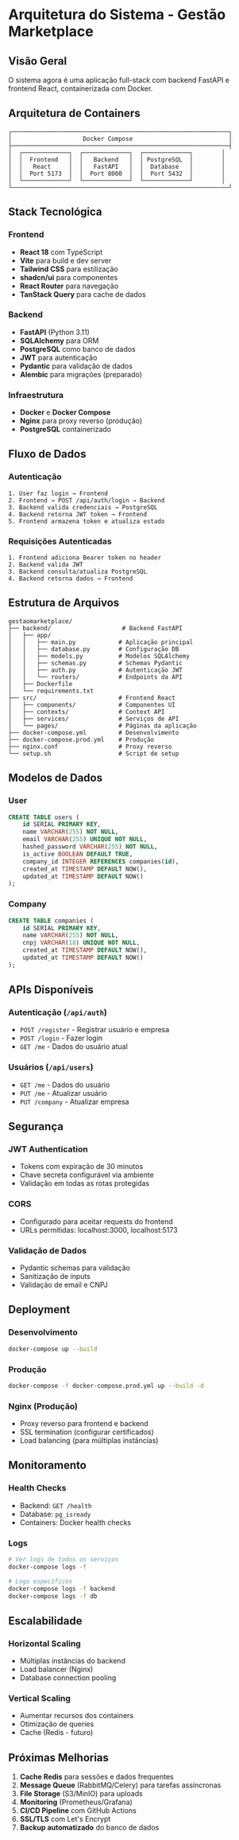 # Arquitetura do Sistema - Gestão Marketplace

## Visão Geral

O sistema agora é uma aplicação full-stack com backend FastAPI e frontend React, containerizada com Docker.

## Arquitetura de Containers

```
┌─────────────────────────────────────────────────────────────┐
│                    Docker Compose                           │
├─────────────────────────────────────────────────────────────┤
│  ┌─────────────┐  ┌─────────────┐  ┌─────────────┐        │
│  │  Frontend   │  │   Backend   │  │ PostgreSQL  │        │
│  │   React     │  │   FastAPI   │  │  Database   │        │
│  │  Port 5173  │  │  Port 8000  │  │  Port 5432  │        │
│  └─────────────┘  └─────────────┘  └─────────────┘        │
└─────────────────────────────────────────────────────────────┘
```

## Stack Tecnológica

### Frontend
- **React 18** com TypeScript
- **Vite** para build e dev server
- **Tailwind CSS** para estilização
- **shadcn/ui** para componentes
- **React Router** para navegação
- **TanStack Query** para cache de dados

### Backend
- **FastAPI** (Python 3.11)
- **SQLAlchemy** para ORM
- **PostgreSQL** como banco de dados
- **JWT** para autenticação
- **Pydantic** para validação de dados
- **Alembic** para migrações (preparado)

### Infraestrutura
- **Docker** e **Docker Compose**
- **Nginx** para proxy reverso (produção)
- **PostgreSQL** containerizado

## Fluxo de Dados

### Autenticação
```
1. User faz login → Frontend
2. Frontend → POST /api/auth/login → Backend
3. Backend valida credenciais → PostgreSQL
4. Backend retorna JWT token → Frontend
5. Frontend armazena token e atualiza estado
```

### Requisições Autenticadas
```
1. Frontend adiciona Bearer token no header
2. Backend valida JWT
3. Backend consulta/atualiza PostgreSQL
4. Backend retorna dados → Frontend
```

## Estrutura de Arquivos

```
gestaomarketplace/
├── backend/                    # Backend FastAPI
│   ├── app/
│   │   ├── main.py            # Aplicação principal
│   │   ├── database.py        # Configuração DB
│   │   ├── models.py          # Modelos SQLAlchemy
│   │   ├── schemas.py         # Schemas Pydantic
│   │   ├── auth.py            # Autenticação JWT
│   │   └── routers/           # Endpoints da API
│   ├── Dockerfile
│   └── requirements.txt
├── src/                       # Frontend React
│   ├── components/            # Componentes UI
│   ├── contexts/              # Context API
│   ├── services/              # Serviços de API
│   └── pages/                 # Páginas da aplicação
├── docker-compose.yml         # Desenvolvimento
├── docker-compose.prod.yml    # Produção
├── nginx.conf                 # Proxy reverso
└── setup.sh                   # Script de setup
```

## Modelos de Dados

### User
```sql
CREATE TABLE users (
    id SERIAL PRIMARY KEY,
    name VARCHAR(255) NOT NULL,
    email VARCHAR(255) UNIQUE NOT NULL,
    hashed_password VARCHAR(255) NOT NULL,
    is_active BOOLEAN DEFAULT TRUE,
    company_id INTEGER REFERENCES companies(id),
    created_at TIMESTAMP DEFAULT NOW(),
    updated_at TIMESTAMP DEFAULT NOW()
);
```

### Company
```sql
CREATE TABLE companies (
    id SERIAL PRIMARY KEY,
    name VARCHAR(255) NOT NULL,
    cnpj VARCHAR(18) UNIQUE NOT NULL,
    created_at TIMESTAMP DEFAULT NOW(),
    updated_at TIMESTAMP DEFAULT NOW()
);
```

## APIs Disponíveis

### Autenticação (`/api/auth`)
- `POST /register` - Registrar usuário e empresa
- `POST /login` - Fazer login
- `GET /me` - Dados do usuário atual

### Usuários (`/api/users`)
- `GET /me` - Dados do usuário
- `PUT /me` - Atualizar usuário
- `PUT /company` - Atualizar empresa

## Segurança

### JWT Authentication
- Tokens com expiração de 30 minutos
- Chave secreta configurável via ambiente
- Validação em todas as rotas protegidas

### CORS
- Configurado para aceitar requests do frontend
- URLs permitidas: localhost:3000, localhost:5173

### Validação de Dados
- Pydantic schemas para validação
- Sanitização de inputs
- Validação de email e CNPJ

## Deployment

### Desenvolvimento
```bash
docker-compose up --build
```

### Produção
```bash
docker-compose -f docker-compose.prod.yml up --build -d
```

### Nginx (Produção)
- Proxy reverso para frontend e backend
- SSL termination (configurar certificados)
- Load balancing (para múltiplas instâncias)

## Monitoramento

### Health Checks
- Backend: `GET /health`
- Database: `pg_isready`
- Containers: Docker health checks

### Logs
```bash
# Ver logs de todos os serviços
docker-compose logs -f

# Logs específicos
docker-compose logs -f backend
docker-compose logs -f db
```

## Escalabilidade

### Horizontal Scaling
- Múltiplas instâncias do backend
- Load balancer (Nginx)
- Database connection pooling

### Vertical Scaling
- Aumentar recursos dos containers
- Otimização de queries
- Cache (Redis - futuro)

## Próximas Melhorias

1. **Cache Redis** para sessões e dados frequentes
2. **Message Queue** (RabbitMQ/Celery) para tarefas assíncronas
3. **File Storage** (S3/MinIO) para uploads
4. **Monitoring** (Prometheus/Grafana)
5. **CI/CD Pipeline** com GitHub Actions
6. **SSL/TLS** com Let's Encrypt
7. **Backup automatizado** do banco de dados

